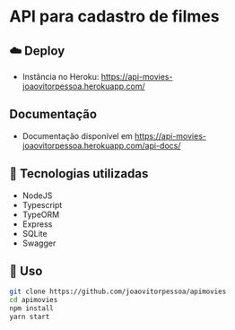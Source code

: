 # API para cadastro de filmes

## ☁️ Deploy

- Instância no Heroku: https://api-movies-joaovitorpessoa.herokuapp.com/

## Documentação

- Documentação disponível em https://api-movies-joaovitorpessoa.herokuapp.com/api-docs/

## 🚀 Tecnologias utilizadas

- NodeJS
- Typescript
- TypeORM
- Express
- SQLite
- Swagger

## 🏃 Uso

```bash
git clone https://github.com/joaovitorpessoa/apimovies
cd apimovies
npm install
yarn start
```
